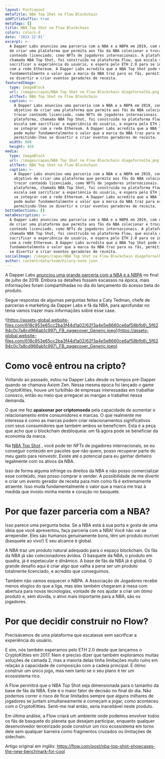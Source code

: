 ```yaml
---
layout: PostLayout
metaTitle: NBA Top Shot na Flow Blockchain
addTitleSuffix: true
metaTags: []
title: NBA Top Shot na Flow Blockchain
colors: colors-d
date: '2022-12-01'
excerpt: >-
  A Dapper Labs anunciou uma parceria com a NBA e a NBPA em 2019, com o objetivo
  de criar uma plataforma que permita aos fãs da NBA colecionar e trocar
  conteúdo licenciado, como NFTs de jogadores internacionais. A plataforma,
  chamada NBA Top Shot, foi construída na plataforma Flow, que escala sem
  sacrificar a experiência do usuário, e espera pelo ETH 2.0 para se integrar
  com a rede Ethereum. A Dapper Labs acredita que a NBA Top Shot pode mudar
  fundamentalmente o valor que a marca da NBA traz para os fãs, permitindo-lhes
  se divertir e criar eventos geradores de receita.
featuredImage:
  type: ImageBlock
  url: /images/capas/NBA Top Shot na Flow Blockchain diegofornalha.png
  altText: NBA Top Shot na Flow Blockchain
  caption: >-
    A Dapper Labs anunciou uma parceria com a NBA e a NBPA em 2019, com o
    objetivo de criar uma plataforma que permita aos fãs da NBA colecionar e
    trocar conteúdo licenciado, como NFTs de jogadores internacionais. A
    plataforma, chamada NBA Top Shot, foi construída na plataforma Flow, que
    escala sem sacrificar a experiência do usuário, e espera pelo ETH 2.0 para
    se integrar com a rede Ethereum. A Dapper Labs acredita que a NBA Top Shot
    pode mudar fundamentalmente o valor que a marca da NBA traz para os fãs,
    permitindo-lhes se divertir e criar eventos geradores de receita.
  width: 800
  height: 450
media:
  type: ImageBlock
  url: /images/capas/NBA Top Shot na Flow Blockchain diegofornalha.png
  altText: NBA Top Shot na Flow Blockchain
  caption: >-
    A Dapper Labs anunciou uma parceria com a NBA e a NBPA em 2019, com o
    objetivo de criar uma plataforma que permita aos fãs da NBA colecionar e
    trocar conteúdo licenciado, como NFTs de jogadores internacionais. A
    plataforma, chamada NBA Top Shot, foi construída na plataforma Flow, que
    escala sem sacrificar a experiência do usuário, e espera pelo ETH 2.0 para
    se integrar com a rede Ethereum. A Dapper Labs acredita que a NBA Top Shot
    pode mudar fundamentalmente o valor que a marca da NBA traz para os fãs,
    permitindo-lhes se divertir e criar eventos geradores de receita.
bottomSections: []
metaDescription: >-
  A Dapper Labs anunciou uma parceria com a NBA e a NBPA em 2019, com o objetivo
  de criar uma plataforma que permita aos fãs da NBA colecionar e trocar
  conteúdo licenciado, como NFTs de jogadores internacionais. A plataforma,
  chamada NBA Top Shot, foi construída na plataforma Flow, que escala sem
  sacrificar a experiência do usuário, e espera pelo ETH 2.0 para se integrar
  com a rede Ethereum. A Dapper Labs acredita que a NBA Top Shot pode mudar
  fundamentalmente o valor que a marca da NBA traz para os fãs, permitindo-lhes
  se divertir e criar eventos geradores de receita.
socialImage: /images/capas/NBA Top Shot na Flow Blockchain diegofornalha.png
author: content/data/team/hilary-ouse.json
---
```

A Dapper Labs [anunciou uma grande parceria com a NBA e a NBPA](https://pr.nba.com/nba-nbpa-dapper-labs-blockchain-game/) no final de julho de 2019. Embora os detalhes fossem escassos na época, mais informações foram compartilhadas no dia do lançamento do acesso beta do produto.

Segue respostas de algumas perguntas feitas a Caty Tedman, chefe de parcerias e marketing da Dapper Labs e fã da NBA, para aprofundar no tema vamos trazer mais informações sobre esse case.

![https://assets-global.website-files.com/618c953e65cc2ba3f44d1a02/62f3a4e5e8660ce6af58bfb6\_5f6294c0c7a8cd966ab1c997\_FB_pagecover_Generic.jpeg](https://assets-global.website-files.com/618c953e65cc2ba3f44d1a02/62f3a4e5e8660ce6af58bfb6\_5f6294c0c7a8cd966ab1c997\_FB_pagecover_Generic.jpeg)

# **Como você entrou na cripto?**

Voltando ao passado, estou na Dapper Labs desde os tempos pré-Dapper quando se chamava Axiom Zen. Nessa mesma epoca foi lançado o game CryptoKitties, houve um turbilhão de empresas interessadas em trabalhar conosco, então eu meio que arregacei as mangas e trabalhei nessa demanda.

O que me fez **apaixonar por criptomoeda** pela capacidade de aumentar o relacionamento entre consumidores e marcas. O que realmente me interessa é como as marcas podem criar relacionamentos significativos com seus consumidores que também ambos se beneficiem. Esta é a peça que acho que o blockchain desbloqueia: um fã agora pode se beneficiar da economia da marca.

Na [NBA Top Shot](https://www.nbatopshot.com/) , você pode ter NFTs de jogadores internacionais, se eu conseguir conteúdo em pacotes que não quero, posso recuperar parte do meu gasto para reinvestir. Existe até o potencial para eu ganhar dinheiro legalmente com os ativos da NBA. 

Isso de forma alguma infringe os direitos da NBA e não posso comercializar esse conteúdo, mas posso comprar e vender. A possibilidade de me divertir e criar um evento gerador de receita para mim como fã é extremamente atraente. Isso muda fundamentalmente o valor que a marca me traz à medida que invisto minha mente e coração no basquete.

# **Por que fazer parceria com a NBA?**

Isso parece uma pergunta boba. Se a NBA está à sua porta e gosta de uma ideia que você apresentou, faça parceria com a NBA! Você não vai se arrepender. Eles são humanos genuinamente bons, têm um produto incrível (basquete ao vivo!) E seu alcance é global.

A NBA traz um produto natural adequado para o espaço blockchain. Os fãs da NBA já são colecionadores ávidos. O basquete da NBA, o produto em quadra, já é espetacular e dinâmico. A base de fãs da NBA já é global. O grande desafio aqui é criar algo que valha a pena ser um produto totalmente licenciado, e acredito que conseguimos.

Também não vamos esquecer o NBPA. A Associação de Jogadores recebe menos elogios do que a liga, mas eles também chegaram à mesa com abertura para novas tecnologias, vontade de nos ajudar a criar um ótimo produto e, sem dúvida, o ativo mais importante para a NBA, são os jogadores.

# **Por que decidir construir no Flow?**

Precisávamos de uma plataforma que escalasse sem sacrificar a experiência do usuário. 

E sim, nós também esperamos pelo ETH 2.0 desde que lançamos o CryptoKitties em 2017. Nem é preciso dizer que também exploramos muitas soluções de camada 2, mas a maioria delas tinha limitações muito ruins em relação à capacidade de composição com a cadeia principal. É ótimo construir um único jogo, mas nem tanto se o seu plano é ter um ecossistema rico.

A Flow permitirá que o NBA Top Shot seja dimensionada para o tamanho da base de fãs da NBA. Este é o maior fator de decisão no final do dia. Não podemos correr o risco de ficar limitados sempre que alguns milhares de jogadores se juntam simultaneamente e começam a jogar, como aconteceu com o CryptoKitties. Senti-me mal então, seria inaceitável neste produto.

Em última análise, a Flow criará um ambiente onde podemos envolver todos os fãs de basquete do planeta que desejam participar, enquanto qualquer desenvolvedor terceirizado pode construir um rico ecossistema em torno dele sem qualquer barreira como fragmentos cruzados ou limitações de sidechain.

Artigo original em inglês: <https://flow.com/post/nba-top-shot-showcases-the-new-benchmark-for-cool>
